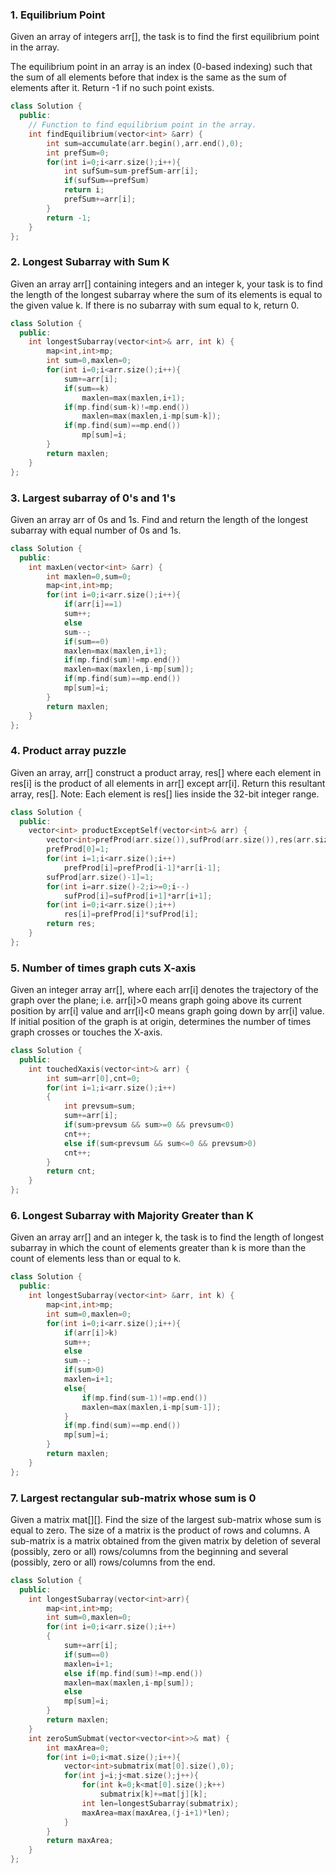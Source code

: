 ### 1. Equilibrium Point
Given an array of integers arr[], the task is to find the first equilibrium point in the array.

The equilibrium point in an array is an index (0-based indexing) such that the sum of all elements before that index is the same as the sum of elements after it. Return -1 if no such point exists. 

```cpp
class Solution {
  public:
    // Function to find equilibrium point in the array.
    int findEquilibrium(vector<int> &arr) {
        int sum=accumulate(arr.begin(),arr.end(),0);
        int prefSum=0;
        for(int i=0;i<arr.size();i++){
            int sufSum=sum-prefSum-arr[i];
            if(sufSum==prefSum)
            return i;
            prefSum+=arr[i];
        }
        return -1;
    }
};
```

### 2. Longest Subarray with Sum K
Given an array arr[] containing integers and an integer k, your task is to find the length of the longest subarray where the sum of its elements is equal to the given value k. If there is no subarray with sum equal to k, return 0.

```cpp
class Solution {
  public:
    int longestSubarray(vector<int>& arr, int k) {
        map<int,int>mp;
        int sum=0,maxlen=0;
        for(int i=0;i<arr.size();i++){
            sum+=arr[i];
            if(sum==k)
                maxlen=max(maxlen,i+1);
            if(mp.find(sum-k)!=mp.end())
                maxlen=max(maxlen,i-mp[sum-k]);
            if(mp.find(sum)==mp.end())
                mp[sum]=i;
        }
        return maxlen;
    }
};
```

### 3. Largest subarray of 0's and 1's
Given an array arr of 0s and 1s. Find and return the length of the longest subarray with equal number of 0s and 1s.

```cpp
class Solution {
  public:
    int maxLen(vector<int> &arr) {
        int maxlen=0,sum=0;
        map<int,int>mp;
        for(int i=0;i<arr.size();i++){
            if(arr[i]==1)
            sum++;
            else
            sum--;
            if(sum==0)
            maxlen=max(maxlen,i+1);
            if(mp.find(sum)!=mp.end())
            maxlen=max(maxlen,i-mp[sum]);
            if(mp.find(sum)==mp.end())
            mp[sum]=i;
        }
        return maxlen;
    }
};
```

### 4. Product array puzzle
Given an array, arr[] construct a product array, res[] where each element in res[i] is the product of all elements in arr[] except arr[i]. Return this resultant array, res[].
Note: Each element is res[] lies inside the 32-bit integer range.

```cpp
class Solution {
  public:
    vector<int> productExceptSelf(vector<int>& arr) {
        vector<int>prefProd(arr.size()),sufProd(arr.size()),res(arr.size());
        prefProd[0]=1;
        for(int i=1;i<arr.size();i++)
            prefProd[i]=prefProd[i-1]*arr[i-1];
        sufProd[arr.size()-1]=1;
        for(int i=arr.size()-2;i>=0;i--)
            sufProd[i]=sufProd[i+1]*arr[i+1];
        for(int i=0;i<arr.size();i++)
            res[i]=prefProd[i]*sufProd[i];
        return res;
    }
};
```

### 5. Number of times graph cuts X-axis
Given an integer array arr[], where each arr[i] denotes the trajectory of the graph over the plane; i.e. arr[i]>0 means graph going above its current position by arr[i] value and arr[i]<0 means graph going down by arr[i] value. If initial position of the graph is at origin, determines the number of times graph crosses or touches the X-axis.

```cpp
class Solution {
  public:
    int touchedXaxis(vector<int>& arr) {
        int sum=arr[0],cnt=0;
        for(int i=1;i<arr.size();i++)
        {
            int prevsum=sum;
            sum+=arr[i];
            if(sum>prevsum && sum>=0 && prevsum<0)
            cnt++;
            else if(sum<prevsum && sum<=0 && prevsum>0)
            cnt++;
        }
        return cnt;
    }
};
```

### 6. Longest Subarray with Majority Greater than K
Given an array arr[] and an integer k, the task is to find the length of longest subarray in which the count of elements greater than k is more than the count of elements less than or equal to k.

```cpp
class Solution {
  public:
    int longestSubarray(vector<int> &arr, int k) {
        map<int,int>mp;
        int sum=0,maxlen=0;
        for(int i=0;i<arr.size();i++){
            if(arr[i]>k)
            sum++;
            else
            sum--;
            if(sum>0)
            maxlen=i+1;
            else{
                if(mp.find(sum-1)!=mp.end())
                maxlen=max(maxlen,i-mp[sum-1]);
            }
            if(mp.find(sum)==mp.end())
            mp[sum]=i;
        }
        return maxlen;
    }
};
```

### 7. Largest rectangular sub-matrix whose sum is 0
Given a matrix mat[][]. Find the size of the largest sub-matrix whose sum is equal to zero. The size of a matrix is the product of rows and columns. A sub-matrix is a matrix obtained from the given matrix by deletion of several (possibly, zero or all) rows/columns from the beginning and several (possibly, zero or all) rows/columns from the end.

```cpp
class Solution {
  public:
    int longestSubarray(vector<int>arr){
        map<int,int>mp;
        int sum=0,maxlen=0;
        for(int i=0;i<arr.size();i++)
        {
            sum+=arr[i];
            if(sum==0)
            maxlen=i+1;
            else if(mp.find(sum)!=mp.end())
            maxlen=max(maxlen,i-mp[sum]);
            else
            mp[sum]=i;
        }
        return maxlen;
    }
    int zeroSumSubmat(vector<vector<int>>& mat) {
        int maxArea=0;
        for(int i=0;i<mat.size();i++){
            vector<int>submatrix(mat[0].size(),0);
            for(int j=i;j<mat.size();j++){
                for(int k=0;k<mat[0].size();k++)
                    submatrix[k]+=mat[j][k];
                int len=longestSubarray(submatrix);
                maxArea=max(maxArea,(j-i+1)*len);
            }
        }
        return maxArea;
    }
};
```
